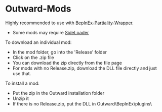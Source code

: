 # Outward-Mods
 
Highly recommended to use with [BepInEx-Partiality-Wrapper](https://github.com/sinaioutlander/BepInEx-Partiality-Wrapper).

 * Some mods may require [SideLoader](https://github.com/sinaioutlander/Outward-Sideloader/blob/master/README.md)
 
 To download an individual mod:
 - In the mod folder, go into the 'Release' folder
 - Click on the .zip file
 - You can download the zip directly from the file page
 - For mods with no Release.zip, download the DLL file directly and just use that.
 
 To install a mod:
 - Put the zip in the Outward installation folder
 - Unzip it
 - If there is no Release.zip, put the DLL in Outward\BepInEx\plugins\
